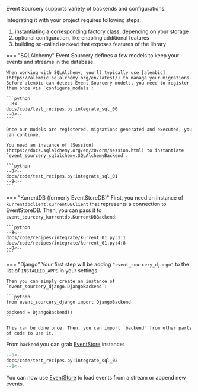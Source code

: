 Event Sourcery supports variety of backends and configurations.

Integrating it with your project requires following steps:

1. instantiating a corresponding factory class, depending on your storage
2. optional configuration, like enabling additional features
3. building so-called `Backend` that exposes features of the library

=== "SQLAlchemy"
    Event Sourcery defines a few models to keep your events and streams in the database.

    When working with SQLAlchemy, you'll typically use [alembic](https://alembic.sqlalchemy.org/en/latest/) to manage your migrations.
    Before alembic can detect Event Sourcery models, you need to register them once via `configure_models`:

    ```python
    --8<--
    docs/code/test_recipes.py:integrate_sql_00
    --8<--
    ```

    Once our models are registered, migrations generated and executed, you can continue.

    You need an instance of [Session](https://docs.sqlalchemy.org/en/20/orm/session.html) to instantiate `event_sourcery_sqlalchemy.SQLAlchemyBackend`:

    ```python
    --8<--
    docs/code/test_recipes.py:integrate_sql_01
    --8<--
    ```

=== "KurrentDB (formerly EventStoreDB)"
    First, you need an instance of `kurrentdbclient.KurrentDBClient` that represents a connection to EventStoreDB. Then, you can pass it to `event_sourcery_kurrentdb.KurrentDBBackend`:

    ```python
    --8<--
    docs/code/recipes/integrate/kurrent_01.py:1:1
    docs/code/recipes/integrate/kurrent_01.py:4:8
    --8<--
    ```

=== "Django"
    Your first step will be adding `"event_sourcery_django"` to the list of `INSTALLED_APPS` in your settings.

    Then you can simply create an instance of `event_sourcery_django.DjangoBackend`:

    ```python
    from event_sourcery_django import DjangoBackend

    backend = DjangoBackend()
    ```

    This can be done once. Then, you can import `backend` from other parts of code to use it.

From `backend` you can grab [EventStore](../reference/event_store/event_store.md#event_sourceryevent_storeeventstore) instance:

```python
--8<--
docs/code/test_recipes.py:integrate_sql_02
--8<--
```

You can now use [EventStore](../reference/event_store/event_store.md#event_sourceryevent_storeeventstore) to load events from a stream or append new events.
